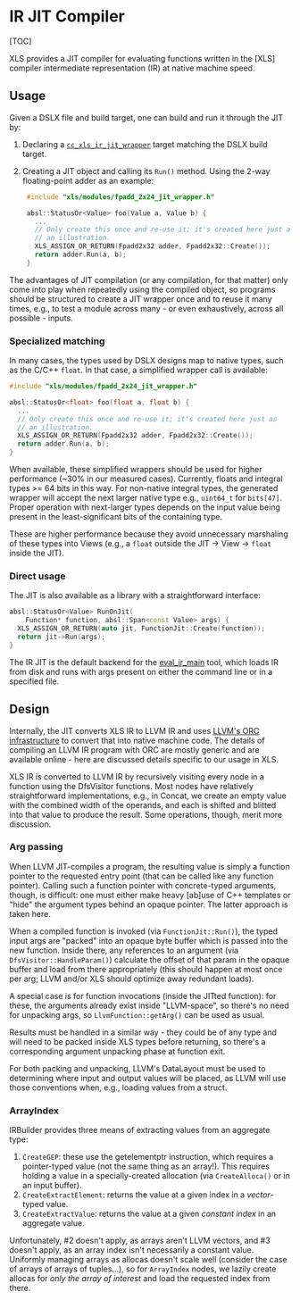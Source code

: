 # IR JIT Compiler

[TOC]

XLS provides a JIT compiler for evaluating functions written in the [XLS]
compiler intermediate representation (IR) at native machine speed.

## Usage

Given a DSLX file and build target, one can build and run it through the JIT by:

1.  Declaring a
    [`cc_xls_ir_jit_wrapper`](https://github.com/google/xls/tree/main/xls/build_rules/xls_build_defs.bzl)
    target matching the DSLX build target.

1.  Creating a JIT object and calling its `Run()` method. Using the 2-way
    floating-point adder as an example:

    ```c++
     #include "xls/modules/fpadd_2x24_jit_wrapper.h"

     absl::StatusOr<Value> foo(Value a, Value b) {
       ...
       // Only create this once and re-use it; it's created here just as
       // an illustration.
       XLS_ASSIGN_OR_RETURN(Fpadd2x32 adder, Fpadd2x32::Create());
       return adder.Run(a, b);
     }
    ```

The advantages of JIT compilation (or any compilation, for that matter) only
come into play when repeatedly using the compiled object, so programs should be
structured to create a JIT wrapper once and to reuse it many times, e.g., to
test a module across many - or even exhaustively, across all possible - inputs.

### Specialized matching

In many cases, the types used by DSLX designs map to native types, such as the
C/C++ `float`. In that case, a simplified wrapper call is available:

```c++
#include "xls/modules/fpadd_2x24_jit_wrapper.h"

absl::StatusOr<float> foo(float a, float b) {
  ...
  // Only create this once and re-use it; it's created here just as
  // an illustration.
  XLS_ASSIGN_OR_RETURN(Fpadd2x32 adder, Fpadd2x32::Create());
  return adder.Run(a, b);
}
```

When available, these simplified wrappers should be used for higher performance
(~30% in our measured cases). Currently, floats and integral types >= 64 bits in
this way. For non-native integral types, the generated wrapper will accept the
next larger native type e.g., `uint64_t` for `bits[47]`. Proper operation with
next-larger types depends on the input value being present in the
least-significant bits of the containing type.

These are higher performance because they avoid unnecessary marshaling of these
types into Views (e.g., a `float` outside the JIT -> View -> `float` inside the
JIT).

### Direct usage

The JIT is also available as a library with a straightforward interface:

```c++
absl::StatusOr<Value> RunOnJit(
    Function* function, absl::Span<const Value> args) {
  XLS_ASSIGN_OR_RETURN(auto jit, FunctionJit::Create(function));
  return jit->Run(args);
}
```

The IR JIT is the default backend for the
[eval_ir_main](./tools.md#ir-eval)
tool, which loads IR from disk and runs with args present on either the command
line or in a specified file.

## Design

Internally, the JIT converts XLS IR to LLVM IR and uses
[LLVM's ORC infrastructure](https://llvm.org/docs/ORCv2.html) to convert that
into native machine code. The details of compiling an LLVM IR program with ORC
are mostly generic and are available online - here are discussed details
specific to our usage in XLS.

XLS IR is converted to LLVM IR by recursively visiting every node in a function
using the DfsVisitor functions. Most nodes have relatively straightforward
implementations, e.g., in Concat, we create an empty value with the combined
width of the operands, and each is shifted and blitted into that value to
produce the result. Some operations, though, merit more discussion.

### Arg passing

When LLVM JIT-compiles a program, the resulting value is simply a function
pointer to the requested entry point (that can be called like any function
pointer). Calling such a function pointer with concrete-typed arguments, though,
is difficult: one must either make heavy [ab]use of C++ templates or "hide" the
argument types behind an opaque pointer. The latter approach is taken here.

When a compiled function is invoked (via `FunctionJit::Run()`), the typed input
args are "packed" into an opaque byte buffer which is passed into the new
function. Inside there, any references to an argument (via
`DfsVisitor::HandleParam()`) calculate the offset of that param in the opaque
buffer and load from there appropriately (this should happen at most once per
arg; LLVM and/or XLS should optimize away redundant loads).

A special case is for function invocations (inside the JITted function): for
these, the arguments already exist inside "LLVM-space", so there's no need for
unpacking args, so `LlvmFunction::getArg()` can be used as usual.

Results must be handled in a similar way - they could be of any type and will
need to be packed inside XLS types before returning, so there's a corresponding
argument unpacking phase at function exit.

For both packing and unpacking, LLVM's DataLayout must be used to determining
where input and output values will be placed, as LLVM will use those conventions
when, e.g., loading values from a struct.

### ArrayIndex

IRBuilder provides three means of extracting values from an aggregate type:

1.  `CreateGEP`: these use the getelementptr instruction, which requires a
    pointer-typed value (not the same thing as an array!). This requires holding
    a value in a specially-created allocation (via `CreateAlloca()` or in an
    input buffer).
1.  `CreateExtractElement`: returns the value at a given index in a
    *vector*-typed value.
1.  `CreateExtractValue`: returns the value at a given *constant index* in an
    aggregate value.

Unfortunately, #2 doesn't apply, as arrays aren't LLVM vectors, and #3 doesn't
apply, as an array index isn't necessarily a constant value. Uniformly managing
arrays as allocas doesn't scale well (consider the case of arrays of arrays of
tuples...), so for `ArrayIndex` nodes, we lazily create allocas for *only the
array of interest* and load the requested index from there.
